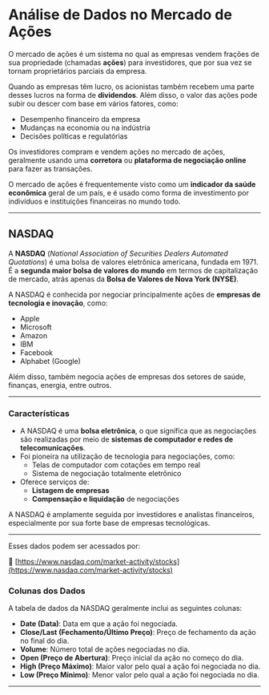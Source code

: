 # Análise de Dados no Mercado de Ações

O mercado de ações é um sistema no qual as empresas vendem frações de sua propriedade (chamadas **ações**) para investidores, que por sua vez se tornam proprietários parciais da empresa. 

Quando as empresas têm lucro, os acionistas também recebem uma parte desses lucros na forma de **dividendos**. Além disso, o valor das ações pode subir ou descer com base em vários fatores, como:

- Desempenho financeiro da empresa  
- Mudanças na economia ou na indústria  
- Decisões políticas e regulatórias  

Os investidores compram e vendem ações no mercado de ações, geralmente usando uma **corretora** ou **plataforma de negociação online** para fazer as transações.

O mercado de ações é frequentemente visto como um **indicador da saúde econômica** geral de um país, e é usado como forma de investimento por indivíduos e instituições financeiras no mundo todo.

---

## NASDAQ

A **NASDAQ** (*National Association of Securities Dealers Automated Quotations*) é uma bolsa de valores eletrônica americana, fundada em 1971. É a **segunda maior bolsa de valores do mundo** em termos de capitalização de mercado, atrás apenas da **Bolsa de Valores de Nova York (NYSE)**.

A NASDAQ é conhecida por negociar principalmente ações de **empresas de tecnologia e inovação**, como:

- Apple  
- Microsoft  
- Amazon  
- IBM  
- Facebook  
- Alphabet (Google)

Além disso, também negocia ações de empresas dos setores de saúde, finanças, energia, entre outros.

---

### **Características**

- A NASDAQ é uma **bolsa eletrônica**, o que significa que as negociações são realizadas por meio de **sistemas de computador e redes de telecomunicações**.
- Foi pioneira na utilização de tecnologia para negociações, como:
  - Telas de computador com cotações em tempo real  
  - Sistema de negociação totalmente eletrônico
- Oferece serviços de:
  - **Listagem de empresas**
  - **Compensação e liquidação** de negociações

A NASDAQ é amplamente seguida por investidores e analistas financeiros, especialmente por sua forte base de empresas tecnológicas.

---

Esses dados podem ser acessados por:

🔗 [https://www.nasdaq.com/market-activity/stocks](https://www.nasdaq.com/market-activity/stocks)

### Colunas dos Dados

A tabela de dados da NASDAQ geralmente inclui as seguintes colunas:

- **Date (Data)**: Data em que a ação foi negociada.  
- **Close/Last (Fechamento/Último Preço)**: Preço de fechamento da ação no final do dia.  
- **Volume**: Número total de ações negociadas no dia.  
- **Open (Preço de Abertura)**: Preço inicial da ação no começo do dia.  
- **High (Preço Máximo)**: Maior valor pelo qual a ação foi negociada no dia.  
- **Low (Preço Mínimo)**: Menor valor pelo qual a ação foi negociada no dia.

---

